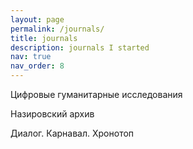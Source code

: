 ```yaml
---
layout: page
permalink: /journals/
title: journals
description: journals I started
nav: true
nav_order: 8
---
```


<i class="fa fa-book" aria-hidden="true"></i> Цифровые гуманитарные исследования

<i class="fa fa-book" aria-hidden="true"></i> Назировский архив

<i class="fa fa-book" aria-hidden="true"></i> Диалог. Карнавал. Хронотоп
